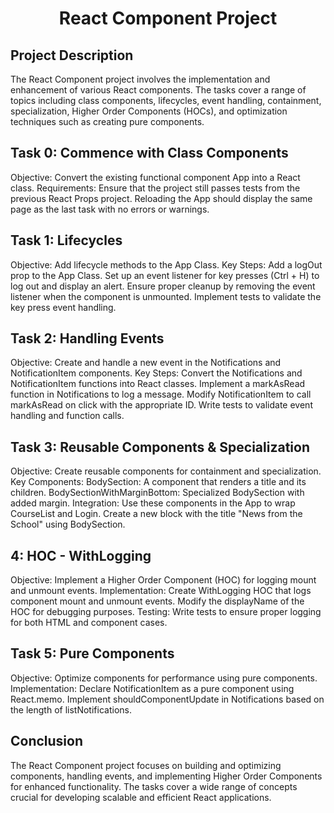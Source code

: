 <h1 align="center">React Component Project </h1>

## Project Description
The React Component project involves the implementation and enhancement of various React components. The tasks cover a range of topics including class components, lifecycles, event handling, containment, specialization, Higher Order Components (HOCs), and optimization techniques such as creating pure components.

## Task 0: Commence with Class Components
Objective: Convert the existing functional component App into a React class.
Requirements:
Ensure that the project still passes tests from the previous React Props project.
Reloading the App should display the same page as the last task with no errors or warnings.

## Task 1: Lifecycles
Objective: Add lifecycle methods to the App Class.
Key Steps:
Add a logOut prop to the App Class.
Set up an event listener for key presses (Ctrl + H) to log out and display an alert.
Ensure proper cleanup by removing the event listener when the component is unmounted.
Implement tests to validate the key press event handling.

## Task 2: Handling Events
Objective: Create and handle a new event in the Notifications and NotificationItem components.
Key Steps:
Convert the Notifications and NotificationItem functions into React classes.
Implement a markAsRead function in Notifications to log a message.
Modify NotificationItem to call markAsRead on click with the appropriate ID.
Write tests to validate event handling and function calls.

## Task 3: Reusable Components & Specialization
Objective: Create reusable components for containment and specialization.
Key Components:
BodySection: A component that renders a title and its children.
BodySectionWithMarginBottom: Specialized BodySection with added margin.
Integration:
Use these components in the App to wrap CourseList and Login.
Create a new block with the title "News from the School" using BodySection.

## 4: HOC - WithLogging
Objective: Implement a Higher Order Component (HOC) for logging mount and unmount events.
Implementation:
Create WithLogging HOC that logs component mount and unmount events.
Modify the displayName of the HOC for debugging purposes.
Testing:
Write tests to ensure proper logging for both HTML and component cases.

## Task 5: Pure Components
Objective: Optimize components for performance using pure components.
Implementation:
Declare NotificationItem as a pure component using React.memo.
Implement shouldComponentUpdate in Notifications based on the length of listNotifications.

## Conclusion
The React Component project focuses on building and optimizing components, handling events, and implementing Higher Order Components for enhanced functionality. The tasks cover a wide range of concepts crucial for developing scalable and efficient React applications.
